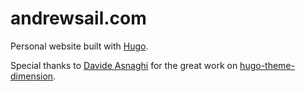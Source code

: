 # andrewsail.com

Personal website built with [Hugo](https://gohugo.io/).

Special thanks to [Davide Asnaghi](https://github.com/d-asnaghi) for the great work on [hugo-theme-dimension](https://github.com/your-identity/hugo-theme-dimension/).
